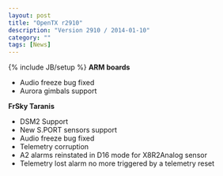 ```yaml
---
layout: post
title: "OpenTX r2910"
description: "Version 2910 / 2014-01-10"
category: ""
tags: [News]
---
```

{% include JB/setup %}
**ARM boards**

 * Audio freeze bug fixed
 * Aurora gimbals support
 
**FrSky Taranis**

 * DSM2 Support
 * New S.PORT sensors support
 * Audio freeze bug fixed
 * Telemetry corruption
 * A2 alarms reinstated in D16 mode for X8R2Analog sensor
 * Telemetry lost alarm no more triggered by a telemetry reset
